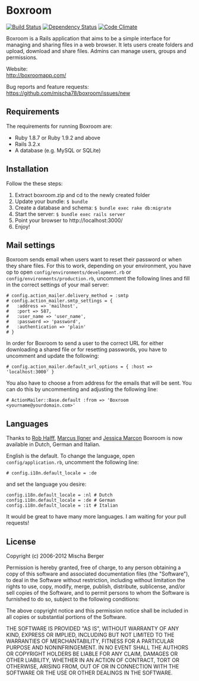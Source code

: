 # Boxroom

[![Build Status](https://secure.travis-ci.org/mischa78/boxroom.png)](http://travis-ci.org/mischa78/boxroom)
[![Dependency Status](https://gemnasium.com/mischa78/boxroom.png?travis)](https://gemnasium.com/mischa78/boxroom)
[![Code Climate](https://codeclimate.com/badge.png)](https://codeclimate.com/github/mischa78/boxroom)

Boxroom is a Rails application that aims to be a simple interface for managing and
sharing files in a web browser. It lets users create folders and upload, download
and share files. Admins can manage users, groups and permissions.

Website:  
http://boxroomapp.com/

Bug reports and feature requests:  
https://github.com/mischa78/boxroom/issues/new


Requirements
------------
The requirements for running Boxroom are:

 * Ruby 1.8.7 or Ruby 1.9.2 and above
 * Rails 3.2.x
 * A database (e.g. MySQL or SQLite)


Installation
------------
Follow the these steps:

 1. Extract boxroom.zip and cd to the newly created folder
 2. Update your bundle: `$ bundle`
 3. Create a database and schema: `$ bundle exec rake db:migrate`
 4. Start the server: `$ bundle exec rails server`
 5. Point your browser to http://localhost:3000/
 6. Enjoy!


Mail settings
-------------
Boxroom sends email when users want to reset their password or when they share files.
For this to work, depending on your environment, you have op to open
`config/environments/development.rb` or `config/environments/production.rb`, uncomment
the following lines and fill in the correct settings of your mail server:

    # config.action_mailer.delivery_method = :smtp
    # config.action_mailer.smtp_settings = {
    #   :address => 'mailhost',
    #   :port => 587,
    #   :user_name => 'user_name',
    #   :password => 'password',
    #   :authentication => 'plain'
    # }

In order for Boxroom to send a user to the correct URL for either downloading a shared
file or for resetting passwords, you have to uncomment and update the following:

    # config.action_mailer.default_url_options = { :host => 'localhost:3000' }

You also have to choose a from address for the emails that will be sent. You can do
this by uncommenting and adjusting the following line:

    # ActionMailer::Base.default :from => 'Boxroom <yourname@yourdomain.com>'


Languages
---------
Thanks to [Rob Halff](https://github.com/rhalff), [Marcus Ilgner](https://github.com/milgner) and
[Jessica Marcon](https://github.com/marcontwm) Boxroom is now available in Dutch, German and Italian.

English is the default. To change the language, open `config/application.rb`, uncomment the following line:

    # config.i18n.default_locale = :de

and set the language you desire:

    config.i18n.default_locale = :nl # Dutch
    config.i18n.default_locale = :de # German
    config.i18n.default_locale = :it # Italian

It would be great to have many more languages. I am waiting for your pull requests!


License
-------
Copyright (c) 2006-2012 Mischa Berger

Permission is hereby granted, free of charge, to any person obtaining a copy of
this software and associated documentation files (the "Software"), to deal in
the Software without restriction, including without limitation the rights to use,
copy, modify, merge, publish, distribute, sublicense, and/or sell copies of the
Software, and to permit persons to whom the Software is furnished to do so, subject
to the following conditions:

The above copyright notice and this permission notice shall be included in all
copies or substantial portions of the Software.

THE SOFTWARE IS PROVIDED "AS IS", WITHOUT WARRANTY OF ANY KIND, EXPRESS OR IMPLIED,
INCLUDING BUT NOT LIMITED TO THE WARRANTIES OF MERCHANTABILITY, FITNESS FOR A
PARTICULAR PURPOSE AND NONINFRINGEMENT. IN NO EVENT SHALL THE AUTHORS OR COPYRIGHT
HOLDERS BE LIABLE FOR ANY CLAIM, DAMAGES OR OTHER LIABILITY, WHETHER IN AN ACTION
OF CONTRACT, TORT OR OTHERWISE, ARISING FROM, OUT OF OR IN CONNECTION WITH THE
SOFTWARE OR THE USE OR OTHER DEALINGS IN THE SOFTWARE.
